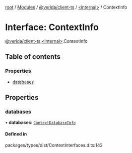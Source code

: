 [root](../README.md) / [Modules](../modules.md) / [@verida/client-ts](../modules/verida_client_ts.md) / [<internal\>](../modules/verida_client_ts._internal_.md) / ContextInfo

# Interface: ContextInfo

[@verida/client-ts](../modules/verida_client_ts.md).[<internal\>](../modules/verida_client_ts._internal_.md).ContextInfo

## Table of contents

### Properties

- [databases](verida_client_ts._internal_.ContextInfo.md#databases)

## Properties

### databases

• **databases**: [`ContextDatabaseInfo`](verida_client_ts._internal_.ContextDatabaseInfo.md)

#### Defined in

packages/types/dist/ContextInterfaces.d.ts:142
